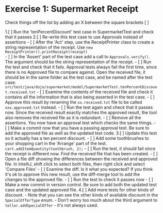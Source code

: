 Exercise 1: Supermarket Receipt
===============================

Check things off the list by adding an X between the square brackets [ ]

1.[ ] Run the 'tenPercentDiscount' test case in SupermarketTest and check that it passes
2.[ ] Re-write this test case to use Approvals instead of assertions
      - [ ] After the 'Act' step, use the ReceiptPrinter class to create a string representation of the receipt. Use `new ReceiptPrinter().printReceipt(receipt)`  
      - [ ] In the 'Assert' part of the test case add a call to `Approvals.verify()`. The argument should be the string representation of the receipt.
      - [ ] Run the test and check that it fails. Approval tests always fail the first time, since there is no Approved file to compare against. Open the received file, it should be in the same folder as the test case, and be named after the test case: `src/test/java/dojo/supermarket/model/SupermarketTest.tenPercentDiscount.received.txt`
      - [ ] Examine the contents of the received file and check it contains all the information that is also being asserted in the test case. 
      - [ ] Approve this result by renaming the `xx.received.txt` file to be called `xxx.approved.txt` instead. 
      - [ ] Run the test again and check that it passes now. Since the received result exactly matches the approved result, the tool also removes the received file as it is redundant.
      - [ ] Remove all the assertions. You now have an approval test which checks the same things.
      - [ ] Make a commit now that you have a passing approval test. Be sure to add the approved file as well as the updated test code. 
3.[ ] Update this test so it actually has a ten percent discount.
      - [ ] Add some toothbrushes to your shopping cart in the 'Arrange' part of the test. `cart.addItemQuantity(toothbrush, 2);`
      - [ ] Run the test, it should fail since the receipt is different now. Find the received file that has been created.
      - [ ] Open a file diff showing the differences between the received and approved file. In IntelliJ, shift click to select both files, then right click and select 'Compare Files'
      - [ ] Examine the diff. Is it what you expected? If you think it's ok to approve this new result, use the diff-merge tool to add the changes to the approved file.
      - [ ] Run the test to check it passes now
      - [ ] Make a new commit in version control. Be sure to add both the updated test case and the updated approved file.
4.[ ] Add more tests for other kinds of discount.
    - Note that you can see the other kinds of available discount in the `SpecialOfferType` enum.
    - Don't worry too much about the third argument to `teller.addSpecialOffer` - it's not always used.
   
